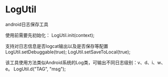 # LogUtil
android日志保存工具

使用前需要先初始化：
  LogUtil.init(context);
  
支持对日志信息是否logcat输出以及是否保存等配置
  LogUtil.setDebuggable(true);
  LogUtil.setSaveToLocal(true);

该工具使用方法类似Android系统的Log类，可输出不同日志级别：v、d、i、w、e。
  LogUtil.d("TAG", "msg");
